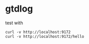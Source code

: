 # gtdlog

test with

```console
curl -v http://localhost:9172
curl -v http://localhost:9172/hello
```